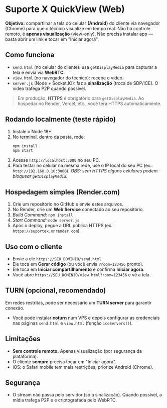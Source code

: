 # Suporte X QuickView (Web)

**Objetivo:** compartilhar a tela do celular **(Android)** do cliente via navegador (Chrome) para que o técnico visualize em tempo real. Não há controle remoto, é **apenas visualização** (view-only). Não precisa instalar app — basta abrir um link e tocar em "Iniciar agora".

## Como funciona
- `send.html` (no celular do cliente): usa `getDisplayMedia` para capturar a tela e envia via **WebRTC**.
- `view.html` (no navegador do técnico): recebe o vídeo.
- `server.js` (Node + Socket.IO): faz a **sinalização** (troca de SDP/ICE). O vídeo trafega P2P quando possível.

> Em produção, **HTTPS** é obrigatório para `getDisplayMedia`. Ao hospedar no Render, Vercel, etc., você terá HTTPS automaticamente.

## Rodando localmente (teste rápido)
1. Instale o Node 18+.
2. No terminal, dentro da pasta, rode:
   ```bash
   npm install
   npm start
   ```
3. Acesse `http://localhost:3000` no seu PC.
4. Para testar no celular na mesma rede, use o IP local do seu PC (ex.: `http://192.168.0.10:3000`). *OBS: sem HTTPS alguns celulares podem bloquear `getDisplayMedia`.*

## Hospedagem simples (Render.com)
1. Crie um repositório no GitHub e envie estes arquivos.
2. No Render, crie um **Web Service** conectado ao seu repositório.
3. *Build Command:* `npm install`
4. *Start Command:* `node server.js`
5. Após o deploy, pegue a URL pública HTTPS (ex.: `https://suportex.onrender.com`).

## Uso com o cliente
- Envie a ele `https://SEU_DOMINIO/send.html`
- Ele toca em **Gerar código** (ou você envia `?room=123456` pronto).
- Ele toca em **Iniciar compartilhamento** e confirma **Iniciar agora**.
- Você abre `https://SEU_DOMINIO/view.html?room=123456` e vê a tela.

## TURN (opcional, recomendado)
Em redes restritas, pode ser necessário um **TURN server** para garantir conexão.
- Você pode instalar **coturn** num VPS e depois configurar as credenciais nas páginas `send.html` e `view.html` (função `iceServers()`).

## Limitações
- **Sem controle remoto.** Apenas visualização (por segurança da plataforma).
- O cliente **sempre** precisa tocar em "Iniciar agora".
- iOS: o Safari mobile tem mais restrições; priorize Android (Chrome).

## Segurança
- O stream não passa pelo servidor (só a sinalização). Quando possível, a mídia trafega P2P e é criptografada pelo WebRTC.
